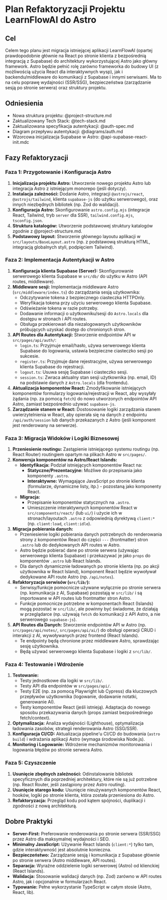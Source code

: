 # Plan Refaktoryzacji Projektu LearnFlowAI do Astro

## Cel

Celem tego planu jest migracja istniejącej aplikacji LearnFlowAI (opartej prawdopodobnie głównie na React po stronie klienta z bezpośrednią integracją z Supabase) do architektury wykorzystującej Astro jako główny framework. Astro będzie pełnić rolę zarówno frameworka do budowy UI (z możliwością użycia React dla interaktywnych wysp), jak i backendu/middleware do komunikacji z Supabase i innymi serwisami. Ma to na celu poprawę wydajności (SSR/SSG), bezpieczeństwa (zarządzanie sesją po stronie serwera) oraz struktury projektu.

## Odniesienia

- Nowa struktura projektu: @project-structure.md
- Zaktualizowany Tech Stack: @tech-stack.md
- Zaktualizowana specyfikacja autentykacji: @auth-spec.md
- Diagram przepływu autentykacji: @diagrams/auth.md
- Wzorcowa inicjalizacja Supabase w Astro: @api-supabase-react-init.mdc

## Fazy Refaktoryzacji

### Faza 1: Przygotowanie i Konfiguracja Astro

1.  **Inicjalizacja projektu Astro:** Utworzenie nowego projektu Astro lub integracja Astro z istniejącym monorepo (jeśli dotyczy).
2.  **Instalacja zależności:** Dodanie Astro, integracji `@astrojs/react`, `@astrojs/tailwind`, klienta `supabase-js` (do użytku serwerowego), oraz innych niezbędnych bibliotek (np. Zod do walidacji).
3.  **Konfiguracja Astro:** Skonfigurowanie `astro.config.mjs` (integracje React, Tailwind, tryb `server` dla SSR), `tailwind.config.mjs`, `tsconfig.json`.
4.  **Struktura katalogów:** Utworzenie podstawowej struktury katalogów zgodnie z @project-structure.md.
5.  **Podstawowy layout:** Stworzenie głównego layoutu aplikacji w `src/layouts/BaseLayout.astro` (np. z podstawową strukturą HTML, integracją globalnych styli, podpięciem Tailwind).

### Faza 2: Implementacja Autentykacji w Astro

1.  **Konfiguracja klienta Supabase (Server):** Skonfigurowanie serwerowego klienta Supabase w `src/db/` do użytku w Astro (API routes, middleware).
2.  **Middleware sesji:** Implementacja middleware Astro (`src/middleware/index.ts`) do zarządzania sesją użytkownika:
    - Odczytywanie tokena z bezpiecznego ciasteczka HTTPOnly.
    - Weryfikacja tokena przy użyciu serwerowego klienta Supabase.
    - Odświeżanie tokena w razie potrzeby.
    - Dodawanie informacji o użytkowniku/sesji do `Astro.locals` dla dostępu w stronach i API routes.
    - Obsługa przekierowań dla niezalogowanych użytkowników próbujących uzyskać dostęp do chronionych stron.
3.  **API Routes dla Autentykacji:** Stworzenie endpointów API w `src/pages/api/auth/`:
    - `login.ts`: Przyjmuje email/hasło, używa serwerowego klienta Supabase do logowania, ustawia bezpieczne ciasteczko sesji po sukcesie.
    - `register.ts`: Przyjmuje dane rejestracyjne, używa serwerowego klienta Supabase do rejestracji.
    - `logout.ts`: Usuwa sesję Supabase i ciasteczko sesji.
    - `session.ts`: Zwraca aktualny stan sesji użytkownika (np. email, ID) na podstawie danych z `Astro.locals` (dla frontendu).
4.  **Aktualizacja komponentów React:** Zmodyfikowanie istniejących komponentów formularzy logowania/rejestracji w React, aby wysyłały żądania (np. za pomocą `fetch`) do nowo utworzonych endpointów API Astro, zamiast bezpośrednio używać `supabase-js`.
5.  **Zarządzanie stanem w React:** Dostosowanie logiki zarządzania stanem uwierzytelnienia w React, aby opierała się na danych z endpointu `/api/auth/session` lub danych przekazanych z Astro (jeśli komponent jest renderowany na serwerze).

### Faza 3: Migracja Widoków i Logiki Biznesowej

1.  **Przeniesienie routingu:** Zastąpienie istniejącego systemu routingu (np. React Router) routingiem opartym na plikach Astro w `src/pages/`.
2.  **Konwersja komponentów na Astro/React Islands:**
    - **Identyfikacja:** Podział istniejących komponentów React na:
      - **Statyczne/Prezentacyjne:** Możliwe do przepisania jako komponenty `.astro`.
      - **Interaktywne:** Wymagające JavaScript po stronie klienta (formularze, dynamiczne listy, itp.) - pozostaną jako komponenty React.
    - **Migracja:**
      - Przepisanie komponentów statycznych na `.astro`.
      - Umieszczenie interaktywnych komponentów React w `src/components/react/` (lub `ui/`) i użycie ich w stronach/layoutach `.astro` z odpowiednią dyrektywą `client:*` (np. `client:load`, `client:idle`).
3.  **Migracja pobierania danych:**
    - Przeniesienie logiki pobierania danych potrzebnych do renderowania strony z komponentów React do części `---` (frontmatter) stron `.astro` lub do dedykowanych API routes w Astro.
    - Astro będzie pobierać dane po stronie serwera (używając serwerowego klienta Supabase) i przekazywać je jako `props` do komponentów `.astro` lub React Islands.
    - Dla danych dynamicznie ładowanych po stronie klienta (np. po akcji użytkownika w React Island), komponent React będzie wywoływał dedykowane API route Astro (np. `/api/notes`).
4.  **Refaktoryzacja serwisów (`src/lib/`):**
    - Serwisy/funkcje pomocnicze używane wyłącznie po stronie serwera (np. komunikacja z AI, Supabase) pozostają w `src/lib/` i są importowane w API routes lub frontmatter stron Astro.
    - Funkcje pomocnicze potrzebne w komponentach React (Islands) mogą pozostać w `src/lib/`, ale powinny być świadome, że działają w przeglądarce (np. używają `fetch` do komunikacji z API Astro, a nie serwerowego `supabase-js`).
5.  **API Routes dla Danych:** Stworzenie endpointów API w Astro (np. `src/pages/api/notes/`, `src/pages/api/ai/`) do obsługi operacji CRUD i interakcji z AI, wywoływanych przez frontend (React Islands).
    - Te endpointy będą chronione przez middleware Astro, sprawdzając sesję użytkownika.
    - Będą używać serwerowego klienta Supabase i logiki z `src/lib/`.

### Faza 4: Testowanie i Wdrożenie

1.  **Testowanie:**
    - Testy jednostkowe dla logiki w `src/lib/`.
    - Testy API dla endpointów w `src/pages/api/`.
    - Testy E2E (np. za pomocą Playwright lub Cypress) dla kluczowych przepływów użytkownika (logowanie, dodawanie notatki, generowanie AI).
    - Testy komponentów React (jeśli istnieją). Adaptacja do nowego sposobu przekazywania danych (props zamiast bezpośredniego fetch/context).
2.  **Optymalizacja:** Analiza wydajności (Lighthouse), optymalizacja ładowania zasobów, strategii renderowania Astro (SSG/SSR).
3.  **Konfiguracja CI/CD:** Aktualizacja pipeline'u CI/CD do budowania (`astro build`) i wdrażania aplikacji Astro (wymaga środowiska Node.js).
4.  **Monitoring i Logowanie:** Wdrożenie mechanizmów monitorowania i logowania błędów po stronie serwera Astro.

### Faza 5: Czyszczenie

1.  **Usunięcie zbędnych zależności:** Odinstalowanie bibliotek specyficznych dla poprzedniej architektury, które nie są już potrzebne (np. React Router, jeśli zastąpiony przez Astro routing).
2.  **Usunięcie starego kodu:** Usunięcie nieużywanych komponentów React, hooków, logiki po stronie klienta, która została przeniesiona do Astro.
3.  **Refaktoryzacja:** Przegląd kodu pod kątem spójności, duplikacji i zgodności z nową architekturą.

## Dobre Praktyki

- **Server-First:** Preferowanie renderowania po stronie serwera (SSR/SSG) przez Astro dla maksymalnej wydajności i SEO.
- **Minimalny JavaScript:** Używanie React Islands (`client:*`) tylko tam, gdzie interaktywność jest absolutnie konieczna.
- **Bezpieczeństwo:** Zarządzanie sesją i komunikacja z Supabase głównie po stronie serwera (Astro middleware, API routes).
- **Separacja:** Wyraźne oddzielenie logiki serwerowej (Astro) od klienckiej (React Islands).
- **Walidacja:** Stosowanie walidacji danych (np. Zod) zarówno w API routes Astro, jak i opcjonalnie w formularzach React.
- **Typowanie:** Pełne wykorzystanie TypeScript w całym stosie (Astro, React, lib).
